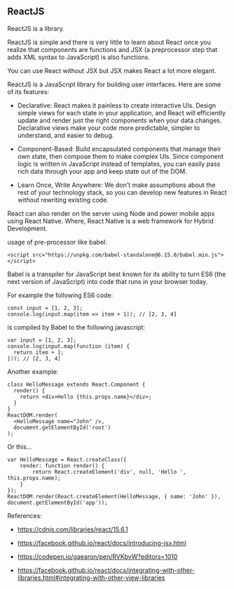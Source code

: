 ## ReactJS

ReactJS is a library.

ReactJS is simple and there is very little to learn about React once you realize that components are functions and JSX (a preprocessor step that adds XML syntax to JavaScript) is also functions.

You can use React without JSX but JSX makes React a lot more elegant.

ReactJS is a JavaScript library for building user interfaces.  Here are some of its features:

* Declarative: React makes it painless to create interactive UIs. Design simple views for each state in your application, and React will efficiently update and render just the right components when your data changes. Declarative views make your code more predictable, simpler to understand, and easier to debug.

* Component-Based: Build encapsulated components that manage their own state, then compose them to make complex UIs. Since component logic is written in JavaScript instead of templates, you can easily pass rich data through your app and keep state out of the DOM.

* Learn Once, Write Anywhere: We don't make assumptions about the rest of your technology stack, so you can develop new features in React without rewriting existing code.

React can also render on the server using Node and power mobile apps using React Native. Where, React Native is a web framework for Hybrid Development.

usage of pre-processor like babel:
```
<script src="https://unpkg.com/babel-standalone@6.15.0/babel.min.js"></script>
```
Babel is a transpiler for JavaScript best known for its ability to turn ES6 (the next version of JavaScript) into code that runs in your browser today.

For example the following ES6 code:
```
const input = [1, 2, 3];
console.log(input.map(item => item + 1)); // [2, 3, 4]
```
is compiled by Babel to the following javascript:
```
var input = [1, 2, 3];
console.log(input.map(function (item) {
  return item + 1;
})); // [2, 3, 4]
```

Another example:
```
class HelloMessage extends React.Component {
  render() {
    return <div>Hello {this.props.name}</div>;
  }
}
ReactDOM.render(
  <HelloMessage name="John" />,
  document.getElementById('root')
);
```

Or this...
```
var HelloMessage = React.createClass({
    render: function render() {
        return React.createElement('div', null, 'Hello ', this.props.name);
    }
});
ReactDOM.render(React.createElement(HelloMessage, { name: 'John' }), document.getElementById('app'));
```

References:

* https://cdnjs.com/libraries/react/15.6.1

* https://facebook.github.io/react/docs/introducing-jsx.html

* https://codepen.io/gaearon/pen/RVKbvW?editors=1010

* https://facebook.github.io/react/docs/integrating-with-other-libraries.html#integrating-with-other-view-libraries
